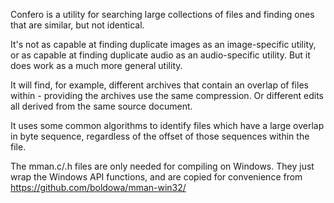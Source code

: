 Confero is a utility for searching large collections of files and finding ones that are similar, but not identical.

It's not as capable at finding duplicate images as an image-specific utility, or as capable at finding duplicate audio as an audio-specific utility. But it does work as a much more general utility.

It will find, for example, different archives that contain an overlap of files within - providing the archives use the same compression. Or different edits all derived from the same source document.

It uses some common algorithms to identify files which have a large overlap in byte sequence, regardless of the offset of those sequences within the file.


The mman.c/.h files are only needed for compiling on Windows. They just wrap the Windows API functions, and are copied for convenience from https://github.com/boldowa/mman-win32/
